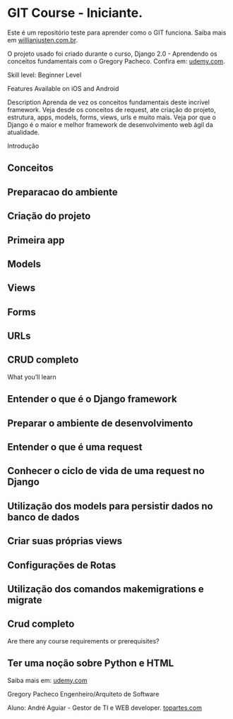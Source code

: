 # GIT Course - Iniciante.

Este é um repositório teste para aprender como o GIT funciona.
Saiba mais em [willianjusten.com.br](http://willianjusten.com.br).

O projeto usado foi criado durante o curso, Django 2.0 - Aprendendo os conceitos fundamentais com o Gregory Pacheco.
Confira em: [udemy.com](https://www.udemy.com/course/django-20-aprendendo-os-conceitos-fundamentais/).

Skill level: Beginner Level

Features
Available on iOS and Android

Description
Aprenda de vez os conceitos fundamentais deste incrível framework. Veja desde os conceitos de request, ate criação do projeto, estrutura, apps, models, forms, views, urls e muito mais. Veja por que o Django é o maior e melhor framework de desenvolvimento web ágil da atualidade.

Introdução
## Conceitos
## Preparacao do ambiente
## Criação do projeto
## Primeira app
## Models
## Views
## Forms
## URLs
## CRUD completo

What you’ll learn
## Entender o que é o Django framework
## Preparar o ambiente de desenvolvimento
## Entender o que é uma request
## Conhecer o ciclo de vida de uma request no Django
## Utilização dos models para persistir dados no banco de dados
## Criar suas próprias views
## Configurações de Rotas
## Utilização dos comandos makemigrations e migrate
## Crud completo

Are there any course requirements or prerequisites?
## Ter uma noção sobre Python e HTML

Saiba mais em: [udemy.com](https://www.udemy.com/course/django-20-aprendendo-os-conceitos-fundamentais)

Gregory Pacheco
Engenheiro/Arquiteto de Software

Aluno: André Aguiar - Gestor de TI e WEB developer.
[topartes.com](https://topartes.com)

